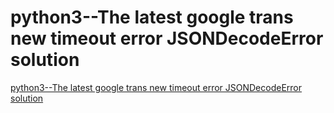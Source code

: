 # python3--The latest google trans new timeout error JSONDecodeError solution
[python3--The latest google trans new timeout error JSONDecodeError solution](https://aiwithcloud.com/2022/09/15/python3__the_latest_google_trans_new_timeout_error_jsondecodeerror_solution/)
